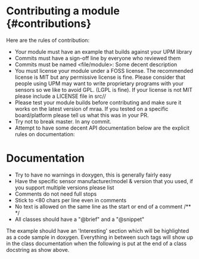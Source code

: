 Contributing a module                         {#contributions}
=====================

Here are the rules of contribution:
- Your module must have an example that builds against your UPM library
- Commits must have a sign-off line by everyone who reviewed them
- Commits must be named <file/module>: Some decent description
- You must license your module under a FOSS license. The recommended license
  is MIT but any permissive license is fine. Please consider that people using
  UPM may want to write proprietary programs with your sensors so we like to
  avoid GPL. (LGPL is fine). If your license is not MIT please include a
  LICENSE file in src/<mymodule>/
- Please test your module builds before contributing and make sure it works on
  the latest version of mraa. If you tested on a specific board/platform please
  tell us what this was in your PR.
- Try not to break master. In any commit.
- Attempt to have some decent API documentation below are the explicit rules on documentation:

Documentation
=============

- Try to have no warnings in doxygen, this is generally fairly easy
- Have the specific sensor manufacturer/model & version that you used, if you
  support multiple versions please list
- Comments do not need full stops
- Stick to <80 chars per line even in comments
- No text is allowed on the same line as the start or end of a comment /** */
- All classes should have a "@brief" and a "@snippet"

The example should have an 'Interesting' section which will be highlighted as a
code sample in doxygen.  Everything in between such tags will show up in the
class documentation when the following is put at the end of a class docstring
as show above.

